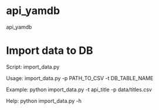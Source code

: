 # api_yamdb
api_yamdb

# Import data to DB

Script: import_data.py

Usage: import_data.py -p PATH_TO_CSV -t DB_TABLE_NAME

Example: python import_data.py -t api_title -p data/titles.csv

Help: python import_data.py -h
